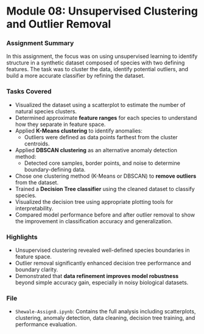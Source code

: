 # Module 08: Unsupervised Clustering and Outlier Removal

### Assignment Summary
In this assignment, the focus was on using unsupervised learning to identify structure in a synthetic dataset composed of species with two defining features. The task was to cluster the data, identify potential outliers, and build a more accurate classifier by refining the dataset.

### Tasks Covered
- Visualized the dataset using a scatterplot to estimate the number of natural species clusters.
- Determined approximate **feature ranges** for each species to understand how they separate in feature space.
- Applied **K-Means clustering** to identify anomalies:
  - Outliers were defined as data points farthest from the cluster centroids.
- Applied **DBSCAN clustering** as an alternative anomaly detection method:
  - Detected core samples, border points, and noise to determine boundary-defining data.
- Chose one clustering method (K-Means or DBSCAN) to **remove outliers** from the dataset.
- Trained a **Decision Tree classifier** using the cleaned dataset to classify species.
- Visualized the decision tree using appropriate plotting tools for interpretability.
- Compared model performance before and after outlier removal to show the improvement in classification accuracy and generalization.

### Highlights
- Unsupervised clustering revealed well-defined species boundaries in feature space.
- Outlier removal significantly enhanced decision tree performance and boundary clarity.
- Demonstrated that **data refinement improves model robustness** beyond simple accuracy gain, especially in noisy biological datasets.

### File
- `Shewale-Assign8.ipynb`: Contains the full analysis including scatterplots, clustering, anomaly detection, data cleaning, decision tree training, and performance evaluation.
